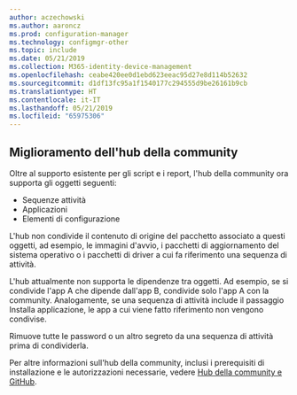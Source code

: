 ```yaml
---
author: aczechowski
ms.author: aaroncz
ms.prod: configuration-manager
ms.technology: configmgr-other
ms.topic: include
ms.date: 05/21/2019
ms.collection: M365-identity-device-management
ms.openlocfilehash: ceabe420ee0d1ebd623eeac95d27e8d114b52632
ms.sourcegitcommit: d1df13fc95a1f1540177c294555d9be26161b9cb
ms.translationtype: HT
ms.contentlocale: it-IT
ms.lasthandoff: 05/21/2019
ms.locfileid: "65975306"
---
```

## <a name="bkmk_hub"></a> Miglioramento dell'hub della community

<!--4224401-->

Oltre al supporto esistente per gli script e i report, l'hub della community ora supporta gli oggetti seguenti:  

- Sequenze attività
- Applicazioni
- Elementi di configurazione  

L'hub non condivide il contenuto di origine del pacchetto associato a questi oggetti, ad esempio, le immagini d'avvio, i pacchetti di aggiornamento del sistema operativo o i pacchetti di driver a cui fa riferimento una sequenza di attività.

L'hub attualmente non supporta le dipendenze tra oggetti. Ad esempio, se si condivide l'app A che dipende dall'app B, condivide solo l'app A con la community. Analogamente, se una sequenza di attività include il passaggio Installa applicazione, le app a cui viene fatto riferimento non vengono condivise.

Rimuove tutte le password o un altro segreto da una sequenza di attività prima di condividerla.

Per altre informazioni sull'hub della community, inclusi i prerequisiti di installazione e le autorizzazioni necessarie, vedere [Hub della community e GitHub](/sccm/core/get-started/2019/technical-preview-1904#community-hub-and-github).
